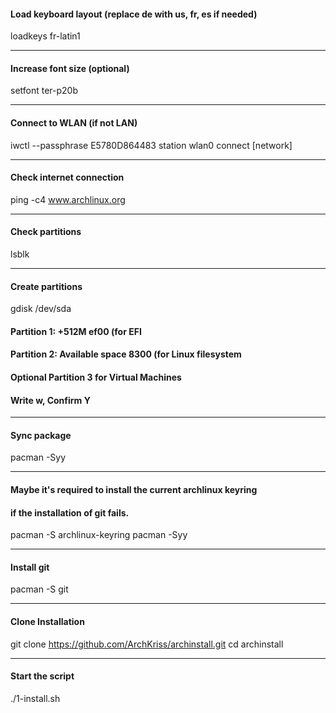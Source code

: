 #### Load keyboard layout (replace de with us, fr, es if needed)
loadkeys fr-latin1

---
#### Increase font size (optional)
setfont ter-p20b

---
#### Connect to WLAN (if not LAN)
iwctl --passphrase E5780D864483 station wlan0 connect [network]

---
#### Check internet connection
ping -c4 www.archlinux.org

---
#### Check partitions
lsblk

---
#### Create partitions
gdisk /dev/sda
#### Partition 1: +512M ef00 (for EFI
#### Partition 2: Available space 8300 (for Linux filesystem
#### Optional Partition 3 for Virtual Machines
#### Write w, Confirm Y

---
#### Sync package
pacman -Syy

---
#### Maybe it's required to install the current archlinux keyring
#### if the installation of git fails.
pacman -S archlinux-keyring
pacman -Syy

---

#### Install git
pacman -S git

---

#### Clone Installation
git clone https://github.com/ArchKriss/archinstall.git
cd archinstall

---

#### Start the script
./1-install.sh


